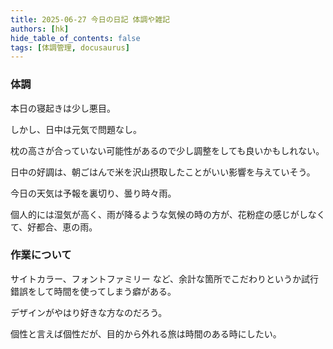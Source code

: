 ```yaml
---
title: 2025-06-27 今日の日記 体調や雑記
authors: [hk]
hide_table_of_contents: false
tags: [体調管理, docusaurus]
---
```


### 体調

本日の寝起きは少し悪目。

しかし、日中は元気で問題なし。

枕の高さが合っていない可能性があるので少し調整をしても良いかもしれない。

<!-- truncate -->

日中の好調は、朝ごはんで米を沢山摂取したことがいい影響を与えていそう。

今日の天気は予報を裏切り、曇り時々雨。

個人的には湿気が高く、雨が降るような気候の時の方が、花粉症の感じがしなくて、好都合、恵の雨。


### 作業について

サイトカラー、フォントファミリー など、余計な箇所でこだわりというか試行錯誤をして時間を使ってしまう癖がある。

デザインがやはり好きな方なのだろう。

個性と言えば個性だが、目的から外れる旅は時間のある時にしたい。
